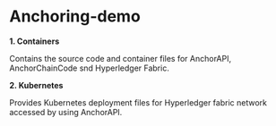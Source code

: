 # Anchoring-demo

**1. Containers** <br/>

Contains the source code and container files for AnchorAPI, AnchorChainCode snd Hyperledger Fabric. 

**2. Kubernetes**<br/>

Provides Kubernetes deployment files for Hyperledger fabric network accessed by using AnchorAPI.


<br/>
<br/>